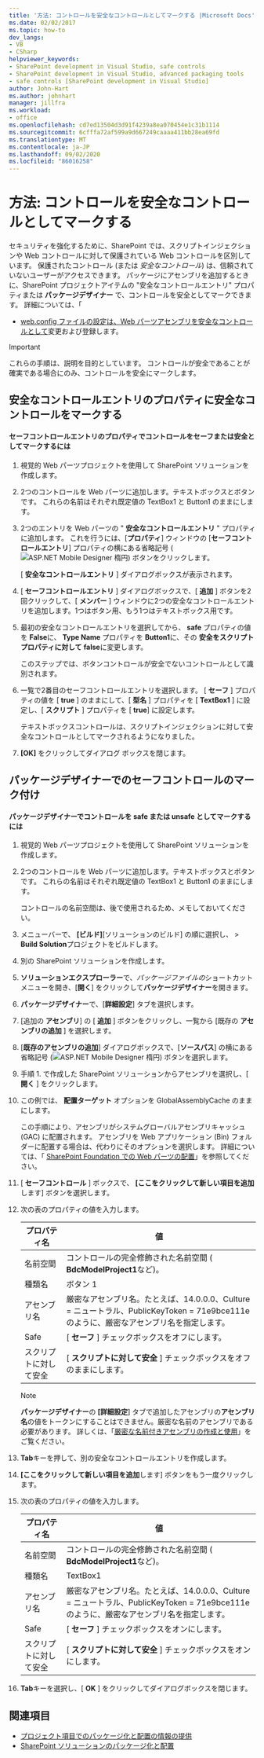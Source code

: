 ```yaml
---
title: '方法: コントロールを安全なコントロールとしてマークする |Microsoft Docs'
ms.date: 02/02/2017
ms.topic: how-to
dev_langs:
- VB
- CSharp
helpviewer_keywords:
- SharePoint development in Visual Studio, safe controls
- SharePoint development in Visual Studio, advanced packaging tools
- safe controls [SharePoint development in Visual Studio]
author: John-Hart
ms.author: johnhart
manager: jillfra
ms.workload:
- office
ms.openlocfilehash: cd7ed13504d3d91f4239a8ea070454e1c31b1114
ms.sourcegitcommit: 6cfffa72af599a9d667249caaaa411bb28ea69fd
ms.translationtype: MT
ms.contentlocale: ja-JP
ms.lasthandoff: 09/02/2020
ms.locfileid: "86016258"
---
```

# <a name="how-to-mark-controls-as-safe-controls"></a>方法: コントロールを安全なコントロールとしてマークする
  セキュリティを強化するために、SharePoint では、スクリプトインジェクションや Web コントロールに対して保護されている Web コントロールを区別しています。 保護されたコントロール (または *安全なコントロール*) は、信頼されていないユーザーがアクセスできます。 パッケージにアセンブリを追加するときに、SharePoint プロジェクトアイテムの "安全なコントロールエントリ" プロパティまたは **パッケージデザイナー** で、コントロールを安全としてマークできます。 詳細については、「

- [web.config ファイルの設定](/previous-versions/office/developer/sharepoint-2007/bb802890(v=office.12))[は、Web パーツアセンブリを安全なコントロールとして](/previous-versions/office/developer/sharepoint2003/dd587360(v=office.11))変更および登録します。

> [!IMPORTANT]
> これらの手順は、説明を目的としています。 コントロールが安全であることが確実である場合にのみ、コントロールを安全にマークします。

## <a name="marking-safe-controls-in-the-safe-control-entries-property"></a>安全なコントロールエントリのプロパティに安全なコントロールをマークする

#### <a name="to-mark-controls-as-safe-or-unsafe-in-the-safe-control-entries-property"></a>セーフコントロールエントリのプロパティでコントロールをセーフまたは安全としてマークするには

1. 視覚的 Web パーツプロジェクトを使用して SharePoint ソリューションを作成します。

2. 2つのコントロールを Web パーツに追加します。テキストボックスとボタンです。 これらの名前はそれぞれ既定値の TextBox1 と Button1 のままにします。

3. 2つのエントリを Web パーツの " **安全なコントロールエントリ** " プロパティに追加します。 これを行うには、[**プロパティ**] ウィンドウの [**セーフコントロールエントリ**] プロパティの横にある省略記号 (![ASP.NET Mobile Designer 楕円](../sharepoint/media/mwellipsis.gif "ASP.NET モバイル デザイナー楕円")) ボタンをクリックします。

     [ **安全なコントロールエントリ** ] ダイアログボックスが表示されます。

4. [ **セーフコントロールエントリ** ] ダイアログボックスで、[ **追加** ] ボタンを2回クリックして、[ **メンバー** ] ウィンドウに2つの安全なコントロールエントリを追加します。1つはボタン用、もう1つはテキストボックス用です。

5. 最初の安全なコントロールエントリを選択してから、 **safe** プロパティの値を **False**に、 **Type Name** プロパティを **Button1**に、その **安全をスクリプトプロパティに対して** **false**に変更します。

     このステップでは、ボタンコントロールが安全でないコントロールとして識別されます。

6. 一覧で2番目のセーフコントロールエントリを選択します。 [ **セーフ** ] プロパティの値を [ **true** ] のままにして、[ **型名** ] プロパティを [ **TextBox1** ] に設定し、[ **スクリプト** ] プロパティを [ **true**] に設定します。

     テキストボックスコントロールは、スクリプトインジェクションに対して安全なコントロールとしてマークされるようになりました。

7. **[OK]** をクリックしてダイアログ ボックスを閉じます。

## <a name="marking-safe-controls-in-the-package-designer"></a>パッケージデザイナーでのセーフコントロールのマーク付け

#### <a name="to-mark-controls-as-safe-or-unsafe-in-the-package-designer"></a>パッケージデザイナーでコントロールを safe または unsafe としてマークするには

1. 視覚的 Web パーツプロジェクトを使用して SharePoint ソリューションを作成します。

2. 2つのコントロールを Web パーツに追加します。テキストボックスとボタンです。 これらの名前はそれぞれ既定値の TextBox1 と Button1 のままにします。

     コントロールの名前空間は、後で使用されるため、メモしておいてください。

3. メニューバーで、 **[ビルド]**[ソリューションのビルド] の順に選択し、  >  **Build Solution**プロジェクトをビルドします。

4. 別の SharePoint ソリューションを作成します。

5. **ソリューションエクスプローラー**で、*パッケージファイルの*ショートカットメニューを開き、[**開く**] をクリックして**パッケージデザイナー**を開きます。

6. **パッケージデザイナー**で、[**詳細設定**] タブを選択します。

7. [追加の **アセンブリ**] の [ **追加** ] ボタンをクリックし、一覧から [既存の **アセンブリの追加** ] を選択します。

8. [**既存のアセンブリの追加**] ダイアログボックスで、[**ソースパス**] の横にある省略記号 (![ASP.NET Mobile Designer 楕円](../sharepoint/media/mwellipsis.gif "ASP.NET モバイル デザイナー楕円")) ボタンを選択します。

9. 手順 1. で作成した SharePoint ソリューションからアセンブリを選択し、[ **開く** ] をクリックします。

10. この例では、 **配置ターゲット** オプションを GlobalAssemblyCache のままにします。

     この手順により、アセンブリがシステムグローバルアセンブリキャッシュ (GAC) に配置されます。 アセンブリを Web アプリケーション (Bin) フォルダーに配置する場合は、代わりにそのオプションを選択します。 詳細については、「 [SharePoint Foundation での Web パーツの配置](/previous-versions/office/developer/sharepoint-2010/cc768621(v=office.14))」を参照してください。

11. [ **セーフコントロール** ] ボックスで、 **[ここをクリックして新しい項目を追加** します] ボタンを選択します。

12. 次の表のプロパティの値を入力します。

    |プロパティ名|値|
    |-------------------|-----------|
    |名前空間|コントロールの完全修飾された名前空間 ( **BdcModelProject1**など)。|
    |種類名|ボタン 1|
    |アセンブリ名|厳密なアセンブリ名。たとえば、14.0.0.0、Culture = ニュートラル、PublicKeyToken = 71e9bce111eのように、厳密なアセンブリ名を指定します。|
    |Safe|[ **セーフ** ] チェックボックスをオフにします。|
    |スクリプトに対して安全|[ **スクリプトに対して安全** ] チェックボックスをオフのままにします。|

    > [!NOTE]
    > **パッケージデザイナー**の **[詳細設定**] タブで追加したアセンブリの**アセンブリ名**の値をトークンにすることはできません。厳密な名前のアセンブリである必要があります。 詳しくは、「[厳密な名前付きアセンブリの作成と使用](/previous-versions/dotnet/netframework-4.0/xwb8f617(v=vs.100))」をご覧ください。

13. **Tab**キーを押して、別の安全なコントロールエントリを作成します。

14. **[ここをクリックして新しい項目を追加**します] ボタンをもう一度クリックします。

15. 次の表のプロパティの値を入力します。

    |プロパティ名|値|
    |-------------------|-----------|
    |名前空間|コントロールの完全修飾された名前空間 ( **BdcModelProject1**など)。|
    |種類名|TextBox1|
    |アセンブリ名|厳密なアセンブリ名。たとえば、14.0.0.0、Culture = ニュートラル、PublicKeyToken = 71e9bce111eのように、厳密なアセンブリ名を指定します。|
    |Safe|[ **セーフ** ] チェックボックスをオンにします。|
    |スクリプトに対して安全|[ **スクリプトに対して安全** ] チェックボックスをオンにします。|

16. **Tab**キーを選択し、[ **OK** ] をクリックしてダイアログボックスを閉じます。

## <a name="see-also"></a>関連項目
- [プロジェクト項目でのパッケージ化と配置の情報の提供](../sharepoint/providing-packaging-and-deployment-information-in-project-items.md)
- [SharePoint ソリューションのパッケージ化と配置](../sharepoint/packaging-and-deploying-sharepoint-solutions.md)
